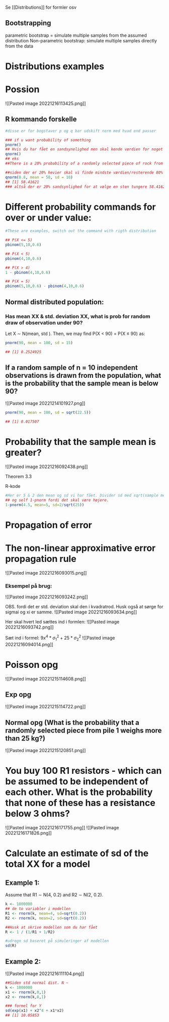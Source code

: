 Se [[Distributions]] for formler osv

## Bootstrapping
parametric bootstrap = simulate multiple samples from the assumed distribution
Non-parametric bootstrap: simulate multiple samples directly from the data

# Distributions examples



# Possion
![[Pasted image 20221216113425.png]]






## R kommando forskelle

```R
#disse er for bogstaver p og q bar udskift norm med hvad end passer

### if u want probability of something
pnorm()
## Hvis du har fået en sandsynelighed men skal kende værdien for noget med den.
qnorm()
## eks
##There is a 20% probability of a randomly selected piece of rock from pile 2 being heavier than?

##siden der er 20% hevier skal vi finde mindste værdien/resterende 80% så for 1-0.2 = 0.8
qnorm(0.8, mean = 50, sd = 10)
## [1] 58.41621
### altså der er 20% sandsynlighed for at vælge en sten tungere 58.41621kg

```

# Different probability commands for over or under value:

```R
#These are examples, switch out the command with rigth distribution

## P(X <= 5)
pbinom(5,10,0.6)

## P(X < 5)
pbinom(4,10,0.6)

## P(X > 4)
1 - pbinom(4,10,0.6)

## P(X = 5)
pbinom(5,10,0.6) - pbinom(4,10,0.6)

```

## Normal distributed population:

### Has mean XX & std. deviation XX, what is prob for random draw of observation under 90?

Let X ∼ N(mean, std ). Then, we may find P(X < 90) = P(X ≤ 90) as:

```R
pnorm(90, mean = 100, sd = 15)

## [1] 0.2524925
```


## If a random sample of n = 10 independent observations is drawn from the population, what is the probability that the sample mean is below 90?

![[Pasted image 20221214101927.png]]

```R
pnorm(90, mean = 100, sd = sqrt(22.5)) 

## [1] 0.017507
```


# Probability that the sample mean is greater?

![[Pasted image 20221216092438.png]]

Theorem 3.3

R-kode
```R
#Her er 5 & 2 den mean og sd vi har fået. Divider sd med sqrt(sample mean)
## og self 1-pnorm fordi det skal være højere.
1-pnorm(4.5, mean=5, sd=2/sqrt(25))
```



# Propagation of error

# The non-linear approximative error propagation rule

![[Pasted image 20221216093015.png]]

### Eksempel på brug:
![[Pasted image 20221216093242.png]]

OBS. fordi det er std. deviation skal den i kvadratrod. Husk også at sørge for sigmai og xi er samme.
![[Pasted image 20221216093634.png]]

Her skal hvert led sættes ind i formlen: 
![[Pasted image 20221216093742.png]]

Sæt ind i formel:
$9x^4*σ_1^2+25*σ_2^2$
![[Pasted image 20221216094014.png]]



# Poisson opg

![[Pasted image 20221215114608.png]]






## Exp opg

![[Pasted image 20221215114722.png]]

## Normal opg (What is the probability that a randomly selected piece from pile 1 weighs more than 25 kg?)
![[Pasted image 20221215120851.png]]

# You buy 100 R1 resistors - which can be assumed to be independent of each other. What is the probability that none of these has a resistance below 3 ohms?
![[Pasted image 20221216171755.png]]
![[Pasted image 20221216171826.png]]

# Calculate an estimate of sd of the total XX for a model

## Example 1:
Assume that R1 ∼ N(4, 0.2) and R2 ∼ N(2, 0.2).

```R
k <- 1000000 
## de to variabler i modellen
R1 <- rnorm(k, mean=4, sd=sqrt(0.2)) 
R2 <- rnorm(k, mean=2, sd=sqrt(0.2)) 

##Husk at skrive modellen som du har fået
R <- 1 / (1/R1 + 1/R2) 

#udregn sd baseret på simuleringer af modellen
sd(R)
```

## Example 2:
![[Pasted image 20221216111104.png]]

```R
##Siden std normal dist. N ~ 
k <- 1000000 
x1 <- rnorm(k,0,1) 
x2 <- rnorm(k,0,1)

### formel for Y
sd(exp(x1) + x2^4 + x1*x2) 
## [1] 10.05853